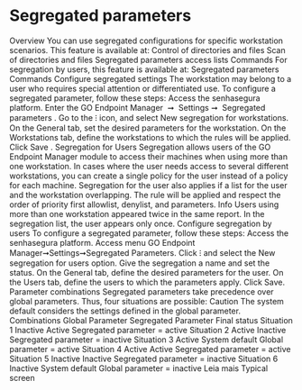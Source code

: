 # Segregated parameters 

Overview
You can use segregated configurations for specific workstation scenarios. This feature is available at:
Control of directories and files
Scan of directories and files
Segregated parameters
access lists
Commands
For segregation by users, this feature is available at:
Segregated parameters
Commands
Configure segregated settings
The workstation may belong to a user who requires special attention or differentiated use.
To configure a segregated parameter, follow these steps:
Access the senhasegura platform.
Enter the 
GO Endpoint Manager
 ➞ 
Settings ➞ 
Segregated parameters
.
Go to the 
⁝
 icon, and select 
New segregation for workstations.
On the 
General
 tab, set the desired parameters for the workstation.
On the 
Workstations
 tab, define the workstations to which the rules will be applied.
Click 
Save
.
Segregation for Users
Segregation allows users of the GO Endpoint Manager module to access their machines when using more than one workstation. In cases where the user needs access to several different workstations, you can create a single policy for the user instead of a policy for each machine. Segregation for the user also applies if a list for the user and the workstation overlapping. The rule will be applied and respect the order of priority first allowlist, denylist, and parameters.
Info
Users using more than one workstation appeared twice in the same report. In the segregation list, the user appears only once.
Configure segregation by users
To configure a segregated parameter, follow these steps:
Access the senhasegura platform.
Access menu 
GO Endpoint Manager➞Settings➞Segregated Parameters.
Click 
⁝
 and select the 
New segregation for users option.
Give the segregation a name and set the status.
On the 
General
 tab, define the desired parameters for the user.
On the 
Users
 tab, define the users to which the parameters apply.
Click 
Save.
Parameter combinations
Segregated parameters take precedence over global parameters. Thus, four situations are possible:
Caution
The system default considers the settings defined in the global parameter.
Combinations
Global Parameter
Segregated Parameter
Final status
Situation 1
Inactive
Active
Segregated parameter = active
Situation 2
Active
Inactive
Segregated parameter = inactive
Situation 3
Active
System default
Global parameter = active
Situation 4
Active
Active
Segregated parameter = active
Situation 5
Inactive
Inactive
Segregated parameter = inactive
Situation 6
Inactive
System default
Global parameter = inactive
Leia mais
Typical screen